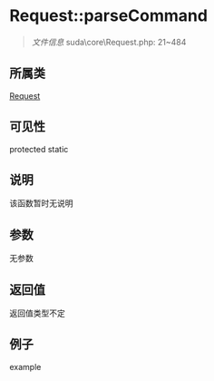# Request::parseCommand



> *文件信息* suda\core\Request.php: 21~484

## 所属类 

[Request](../Request.md)

## 可见性

 protected static

## 说明

该函数暂时无说明


## 参数


无参数


## 返回值

返回值类型不定


## 例子

example